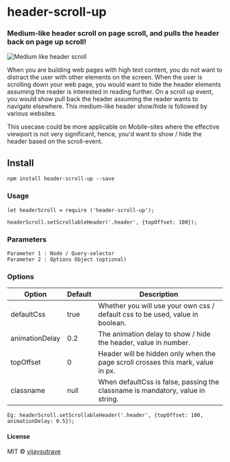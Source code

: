 # header-scroll-up
### Medium-like header scroll on page scroll, and pulls the header back on page up scroll!

![Medium like header scroll](http://vijaysutrave.com/header-scroll.gif)

When you are building web pages with high text content, you do not want to distract the user with other elements on the screen. When the user is scrolling down your web page, you would want to hide the header elements assuming the reader is interested in reading further. On a scroll up event, you would show pull back the header assuming the reader wants to navigate elsewhere. This medium-like header show/hide is followed by various websites. 

This usecase could be more applicable on Mobile-sites where the effective viewport is not very significant, hence, you'd want to show / hide the header based on the scroll-event. 


## Install
    npm install header-scroll-up --save

### Usage
    let headerScroll = require ('header-scroll-up');
    
    headerScroll.setScrollableHeader('.header', {topOffset: 100});
   
### Parameters 
    Parameter 1 : Node / Query-selector
    Parameter 2 : Options Object (optional)

### Options
Option | Default | Description
------------ | ------------- | -------------------------
defaultCss | true | Whether you will use your own css / default css to be used, value in boolean.
animationDelay | 0.2 | The animation delay to show / hide the header, value in number.
topOffset | 0 | Header will be hidden only when the page scroll crosses this mark, value in px.
classname | null | When defaultCss is false, passing the classname is mandatory, value in string.

    Eg: headerScroll.setScrollableHeader('.header', {topOffset: 100, animationDelay: 0.5});
    
    
#### License
MIT © [vijaysutrave](https://github.com/vijaysutrave)
